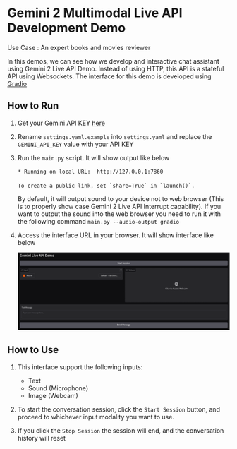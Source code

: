 # Gemini 2 Multimodal Live API Development Demo

Use Case : An expert books and movies reviewer

In this demos, we can see how we develop and interactive chat assistant using Gemini 2 Live API Demo. Instead of using HTTP, this API is a stateful API using Websockets. The interface for this demo is developed using [Gradio](https://www.gradio.app/)

## How to Run

1. Get your Gemini API KEY [here](https://aistudio.google.com/apikey)
2. Rename `settings.yaml.example` into `settings.yaml` and replace the `GEMINI_API_KEY` value with your API KEY
3. Run the `main.py` script. It will show output like below

    ```shell
    * Running on local URL:  http://127.0.0.1:7860

    To create a public link, set `share=True` in `launch()`.
    ```

    By default, it will output sound to your device not to web browser (This is to properly show case Gemini 2 Live API Interrupt capability). If you want to output the sound into the web browser you need to run it with the following command `main.py --audio-output gradio`
4. Access the interface URL in your browser. It will show interface like below

    ![Interface](images/interface.png)

## How to Use

1. This interface support the following inputs:
    - Text
    - Sound (Microphone)
    - Image (Webcam)

2. To start the conversation session, click the `Start Session` button, and proceed to whichever input modality you want to use.

3. If you click the `Stop Session` the session will end, and the conversation history will reset
